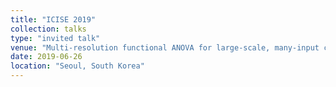 ```yaml
---
title: "ICISE 2019"
collection: talks
type: "invited talk"
venue: "Multi-resolution functional ANOVA for large-scale, many-input computer experiments"
date: 2019-06-26
location: "Seoul, South Korea"
---
```

